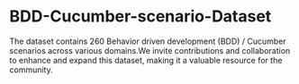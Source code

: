 # BDD-Cucumber-scenario-Dataset
The dataset contains 260 Behavior driven development (BDD) / Cucumber scenarios across various domains.We invite contributions and collaboration to enhance and expand this dataset, making it a valuable resource for the community.
